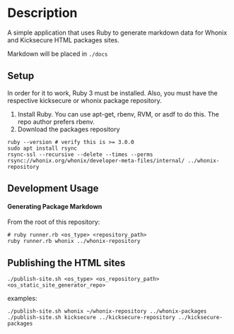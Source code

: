 # Description

A simple application that uses Ruby to generate markdown data for Whonix and Kicksecure HTML packages sites.

Markdown will be placed in `./docs`

## Setup
In order for it to work, Ruby 3 must be installed. Also, you must have the respective kicksecure or whonix package repository.

1. Install Ruby. You can use apt-get, rbenv, RVM, or asdf to do this. The repo author prefers rbenv.
2. Download the packages repository

```
ruby --version # verify this is >= 3.0.0
sudo apt install rsync
rsync-ssl --recursive --delete --times --perms rsync://whonix.org/whonix/developer-meta-files/internal/ ../whonix-repository
```

## Development Usage

#### Generating Package Markdown

From the root of this repository:

```
# ruby runner.rb <os_type> <repository_path>
ruby runner.rb whonix ../whonix-repository
```

## Publishing the HTML sites

```
./publish-site.sh <os_type> <os_repository_path> <os_static_site_generator_repo>
```

examples:

```
./publish-site.sh whonix ~/whonix-repository ../whonix-packages
./publish-site.sh kicksecure ../kicksecure-repository ../kicksecure-packages
```
